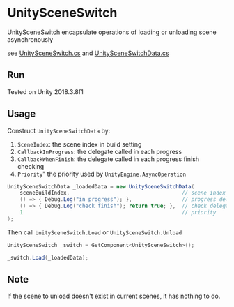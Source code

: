 # UnitySceneSwitch
UnitySceneSwitch encapsulate operations of loading or unloading scene asynchronously

see [UnitySceneSwitch.cs](Assets/UnitySceneSwitch.cs) and [UnitySceneSwitchData.cs](Assets/UnitySceneSwitchData.cs)

## Run

Tested on Unity 2018.3.8f1

## Usage

Construct `UnitySceneSwitchData` by:
1. `SceneIndex`: the scene index in build setting
1. `CallbackInProgress`: the delegate called in each progress
1. `CallbackWhenFinish`: the delegate called in each progress finish checking
1. `Priority`" the priority used by `UnityEngine.AsyncOperation`

```csharp
UnitySceneSwitchData _loadedData = new UnitySceneSwitchData(
    sceneBuildIndex,                                    // scene index
    () => { Debug.Log("in progress"); },                // progress delegate
    () => { Debug.Log("check finish"); return true; },  // check delegate
    1                                                   // priority
);
```

Then call `UnitySceneSwitch.Load` or `UnitySceneSwitch.Unload`

```csharp
UnitySceneSwitch _switch = GetComponent<UnitySceneSwitch>();

_switch.Load(_loadedData);
```

## Note

If the scene to unload doesn't exist in current scenes, it has nothing to do.
